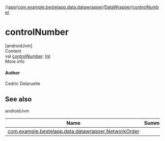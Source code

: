 //[app](../../index.md)/[com.example.bestelapp.data.datawrapper](../index.md)/[DataWrapper](index.md)/[controlNumber](control-number.md)



# controlNumber  
[androidJvm]  
Content  
val [controlNumber](control-number.md): [Int](https://kotlinlang.org/api/latest/jvm/stdlib/kotlin/-int/index.html)  
More info  


#### Author  


Cedric Delaruelle



## See also  
  
androidJvm  
  
|  Name|  Summary| 
|---|---|
| <a name="com.example.bestelapp.data.datawrapper/DataWrapper/controlNumber/#/PointingToDeclaration/"></a>[com.example.bestelapp.data.datawrapper.NetworkOrder](../-network-order/index.md)| <a name="com.example.bestelapp.data.datawrapper/DataWrapper/controlNumber/#/PointingToDeclaration/"></a>
  
  



